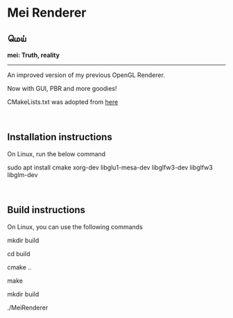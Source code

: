 <h1>Mei Renderer</h1>
<h2>மெய்</h2>
<p><b>mei: Truth, reality</b></p>
<hr>
<p>An improved version of my previous OpenGL Renderer.</p>
<p>Now with GUI, PBR and more goodies!</p>
<p>CMakeLists.txt was adopted from <a href="https://github.com/Shot511/OpenGLSampleCmake/tree/master">here</a></p>
</br>
<h2>Installation instructions</h1>
<p>On Linux, run the below command</p>
<p>sudo apt install cmake xorg-dev libglu1-mesa-dev libglfw3-dev libglfw3 libglm-dev</p>
</br>
<h2>Build instructions</h2>
<p>On Linux, you can use the following commands</p>
<p>mkdir build</p>
<p>cd build</p>
<p>cmake ..</p>
<p>make</p>
<p>mkdir build</p>
<p>./MeiRenderer<p>

